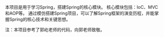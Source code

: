 本项目是用于学习Spring，搭建Spring的核心模块。
核心模块包括：IoC、MVC和AOP等。
通过模仿搭建Spring项目，可以了解Spring框架的演变历程，并能掌握Spring的核心技术和关键思想。

注：本项目参考了郭屹老师的代码，向郭老师致敬。
